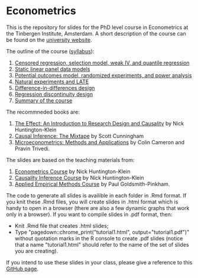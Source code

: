 # Econometrics

This is the repository for slides for the PhD level course in Econometrics at the Tinbergen Institute, Amsterdam. 
A short description of the course can be found on the [university website](https://tinbergen.nl/courses/course_periods=3/course_type=Core/fields=Econometrics).

The outline of the course ([syllabus](https://www.stnavdeev.com/econometrics/syllabus.pdf)):
1. [Censored regression, selection model, weak IV, and quantile regression](https://www.stnavdeev.com/econometrics/tutorial1/tutorial1.html#1)
2. [Static linear panel data models](https://www.stnavdeev.com/econometrics/tutorial2/tutorial2.html#1)
3. [Potential outcomes model, randomized experiments, and power analysis](https://www.stnavdeev.com/econometrics/tutorial3/tutorial3.html#1)
4. [Natural experiments and LATE](https://www.stnavdeev.com/econometrics/tutorial4/tutorial4.html#1)
5. [Difference-in-differences design](https://www.stnavdeev.com/econometrics/tutorial5/tutorial5.html#1)
6. [Regression discontinuity design](https://www.stnavdeev.com/econometrics/tutorial6/tutorial6.html#1)
7. [Summary of the course](https://www.stnavdeev.com/econometrics/tutorial7/tutorial7.html#1)

The recommneded books are:
1. [The Effect: An Introduction to Research Design and Causality](https://theeffectbook.net/index.html) by Nick Huntington-Klein
2. [Causal Inference: The Mixtape](https://mixtape.scunning.com/index.html) by Scott Cunningham
3. [Microeconometrics: Methods and Applications](http://faculty.econ.ucdavis.edu/faculty/cameron/mmabook/mma.html) by Colin Cameron and Pravin Trivedi.

The slides are based on the teaching materials from:
1. [Econometrics Course](https://github.com/NickCH-K/EconometricsSlides) by Nick Huntington-Klein
2. [Causality Inference Course](https://github.com/NickCH-K/CausalitySlides) by Nick Huntington-Klein
3. [Applied Empirical Methods Course](https://github.com/paulgp/applied-methods-phd) by Paul Goldsmith-Pinkham.

The code to generate all slides is availible in each folder in .Rmd format. If you knit these .Rmd files, you will create slides in .html format which is handy to open in a browser (there are also a few dynamic graphs that work only in a browser). If you want to compile slides in .pdf format, then:
- Knit .Rmd file that creates .html slides;
- Type "pagedown::chrome_print("tutorial1.html", output="tutorial1.pdf")" without quotation marks in the R console to create .pdf slides (notice that a name "tutorial1.html" should refer to the name of the set of slides you are creating).

If you intend to use these slides in your class, please give a reference to this [GitHub page](https://github.com/stnavdeev/econometrics).
